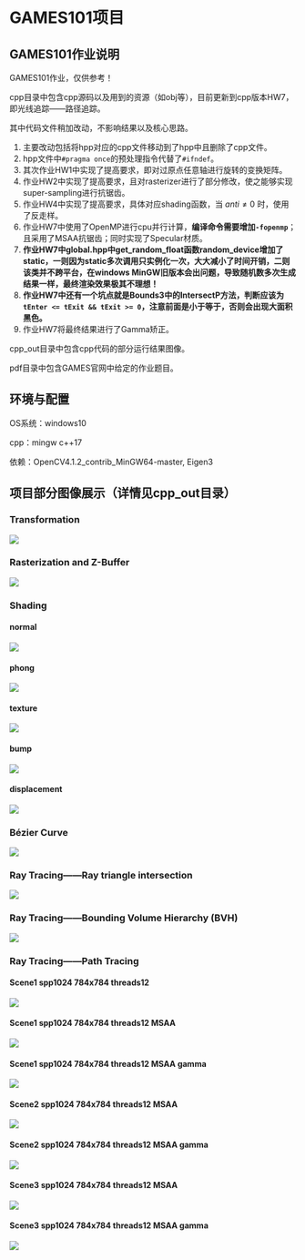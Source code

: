 # GAMES101项目

## GAMES101作业说明

GAMES101作业，仅供参考！

cpp目录中包含cpp源码以及用到的资源（如obj等），目前更新到cpp版本HW7，即光线追踪——路径追踪。

其中代码文件稍加改动，不影响结果以及核心思路。

1. 主要改动包括将hpp对应的cpp文件移动到了hpp中且删除了cpp文件。
2. hpp文件中```#pragma once```的预处理指令代替了```#ifndef```。
3. 其次作业HW1中实现了提高要求，即对过原点任意轴进行旋转的变换矩阵。
4. 作业HW2中实现了提高要求，且对rasterizer进行了部分修改，使之能够实现super-sampling进行抗锯齿。
5. 作业HW4中实现了提高要求，具体对应shading函数，当 $anti\ne{0}$ 时，使用了反走样。
6. 作业HW7中使用了OpenMP进行cpu并行计算，**编译命令需要增加```-fopenmp```**；且采用了MSAA抗锯齿；同时实现了Specular材质。
7. **作业HW7中global.hpp中get_random_float函数random_device增加了static，一则因为static多次调用只实例化一次，大大减小了时间开销，二则该类并不跨平台，在windows MinGW旧版本会出问题，导致随机数多次生成结果一样，最终渲染效果极其不理想！**
8. **作业HW7中还有一个坑点就是Bounds3中的IntersectP方法，判断应该为``tEnter <= tExit && tExit >= 0``，注意前面是小于等于，否则会出现大面积黑色。**
9. 作业HW7将最终结果进行了Gamma矫正。

cpp_out目录中包含cpp代码的部分运行结果图像。

pdf目录中包含GAMES官网中给定的作业题目。

## 环境与配置

OS系统：windows10

cpp：mingw c++17

依赖：OpenCV4.1.2_contrib_MinGW64-master, Eigen3

## 项目部分图像展示（详情见cpp_out目录）

### Transformation

<img src="https://github.com/mofashaoye/GAMES101/blob/main/cpp_out/1/output.png" />

### Rasterization and Z-Buffer

<img src="https://github.com/mofashaoye/GAMES101/blob/main/cpp_out/2/output.png" />

### Shading

#### normal

<img src="https://github.com/mofashaoye/GAMES101/blob/main/cpp_out/3/normal.png" />

#### phong

<img src="https://github.com/mofashaoye/GAMES101/blob/main/cpp_out/3/phong.png" />

#### texture

<img src="https://github.com/mofashaoye/GAMES101/blob/main/cpp_out/3/texture.png" />

#### bump

<img src="https://github.com/mofashaoye/GAMES101/blob/main/cpp_out/3/bump.png" />

#### displacement

<img src="https://github.com/mofashaoye/GAMES101/blob/main/cpp_out/3/displacement.png" />

### Bézier Curve

<img src="https://github.com/mofashaoye/GAMES101/blob/main/cpp_out/4/my_bezier_curve.png" />

### Ray Tracing——Ray triangle intersection

<img src="https://github.com/mofashaoye/GAMES101/blob/main/cpp_out/5/binary.png" />

### Ray Tracing——Bounding Volume Hierarchy (BVH)

<img src="https://github.com/mofashaoye/GAMES101/blob/main/cpp_out/6/binary.png" />

### Ray Tracing——Path Tracing

#### Scene1 spp1024 784x784 threads12

<img src="https://github.com/mofashaoye/GAMES101/blob/main/cpp_out/7/scene1_784x784_spp1024_numw12.png" />

#### Scene1 spp1024 784x784 threads12 MSAA

<img src="https://github.com/mofashaoye/GAMES101/blob/main/cpp_out/7/scene1_784x784_spp1024_numw12_msaa.png" />

#### Scene1 spp1024 784x784 threads12 MSAA gamma

<img src="https://github.com/mofashaoye/GAMES101/blob/main/cpp_out/7/scene1_784x784_spp1024_numw12_msaa_gamma.png" />

#### Scene2 spp1024 784x784 threads12 MSAA

<img src="https://github.com/mofashaoye/GAMES101/blob/main/cpp_out/7/scene2_784x784_spp1024_numw12_msaa.png" />

#### Scene2 spp1024 784x784 threads12 MSAA gamma

<img src="https://github.com/mofashaoye/GAMES101/blob/main/cpp_out/7/scene2_784x784_spp1024_numw12_msaa_gamma.png" />


#### Scene3 spp1024 784x784 threads12 MSAA

<img src="https://github.com/mofashaoye/GAMES101/blob/main/cpp_out/7/scene3_784x784_spp1024_numw12_msaa.png" />

#### Scene3 spp1024 784x784 threads12 MSAA gamma

<img src="https://github.com/mofashaoye/GAMES101/blob/main/cpp_out/7/scene3_784x784_spp1024_numw12_msaa_gamma.png" />
